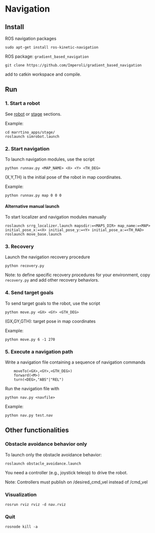 # Navigation #


## Install ##

ROS navigation packages


    sudo apt-get install ros-kinetic-navigation



ROS package: `gradient_based_navigation`


    git clone https://github.com/Imperoli/gradient_based_navigation


add to catkin workspace and compile.


## Run ##

### 1. Start a robot ###

See [robot](https://bitbucket.org/iocchi/marrtino_apps/src/master/robot/) or 
[stage](https://bitbucket.org/iocchi/marrtino_apps/src/master/stage/) sections.

Example:

    cd marrtino_apps/stage/
    roslaunch simrobot.launch


### 2. Start navigation ###

To launch navigation modules, use the script 

    python runnav.py <MAP_NAME> <X> <Y> <TH_DEG>


(X,Y,TH) is the initial pose of the robot in map coordinates.


Example:

    python runnav.py map 0 0 0


#### Alternative manual launch

To start localizer and navigation modules manually

    roslaunch srrg_localizer.launch mapsdir:=<MAPS_DIR> map_name:=<MAP> initial_pose_x:=<X> initial_pose_y:=<Y> initial_pose_a:=<TH_RAD>
    roslaunch move_base.launch


### 3. Recovery

Launch the navigation recovery procedure

    python recovery.py

Note: to define specific recovery procedures for your environment, copy `recovery.py`
and add other recovery behaviors.



### 4. Send target goals


To send target goals to the robot, use the script

    python move.py <GX> <GY> <GTH_DEG>

(GX,GY,GTH): target pose in map coordinates


Example:

    python move.py 6 -1 270






### 5. Execute a navigation path

Write a navigation file containing a sequence of navigation commands

        moveTo(<GX>,<GY>,<GTH_DEG>)
        forward(<M>)
        turn(<DEG>,"ABS"|"REL")


Run the navigation file with

    python nav.py <navfile>

Example:

    python nav.py test.nav




## Other functionalities

### Obstacle avoidance behavior only ###

To launch only the obstacle avoidance behavior:

    roslaunch obstacle_avoidance.launch


You need a controller (e.g., joystick teleop) to drive the robot.

Note: Controllers must publish on /desired_cmd_vel instead of /cmd_vel


### Visualization ###
    
    rosrun rviz rviz -d nav.rviz


### Quit ###

    rosnode kill -a



